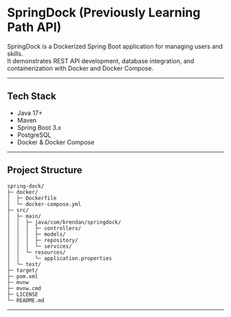 # SpringDock (Previously Learning Path API)

SpringDock is a Dockerized Spring Boot application for managing users and skills.  
It demonstrates REST API development, database integration, and containerization with Docker and Docker Compose.

---

## Tech Stack

- Java 17+
- Maven
- Spring Boot 3.x
- PostgreSQL
- Docker & Docker Compose

---

## Project Structure

```
spring-dock/
├─ docker/
│  ├─ Dockerfile
│  └─ docker-compose.yml
├─ src/
│  ├─ main/
│  │  ├─ java/com/brendan/springdock/
│  │  │  ├─ controllers/
│  │  │  ├─ models/
│  │  │  ├─ repository/
│  │  │  └─ services/
│  │  └─ resources/
│  │     └─ application.properties
│  └─ test/
├─ target/
├─ pom.xml
├─ mvnw
├─ mvnw.cmd
├─ LICENSE
└─ README.md
```

---
